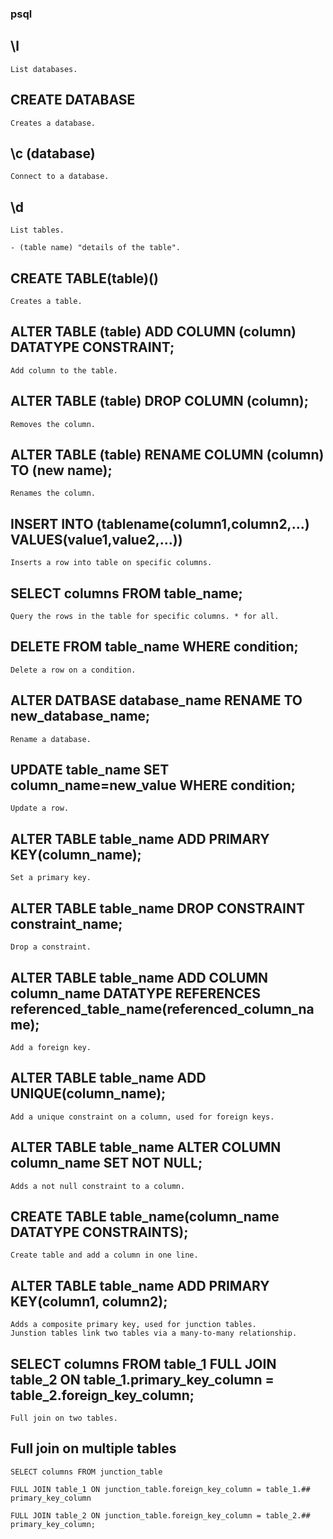 ### psql

## \l

    List databases.

## CREATE DATABASE

    Creates a database.

## \c (database)

    Connect to a database.

## \d

    List tables.

    - (table name) "details of the table".

## CREATE TABLE(table)()

    Creates a table.

## ALTER TABLE (table) ADD COLUMN (column) DATATYPE CONSTRAINT;

    Add column to the table.

## ALTER TABLE (table) DROP COLUMN (column);

    Removes the column.

## ALTER TABLE (table) RENAME COLUMN (column) TO (new name);

    Renames the column.

## INSERT INTO (tablename(column1,column2,...) VALUES(value1,value2,...))

    Inserts a row into table on specific columns.

## SELECT columns FROM table_name;

    Query the rows in the table for specific columns. * for all.

## DELETE FROM table_name WHERE condition;

    Delete a row on a condition.

## ALTER DATBASE database_name RENAME TO new_database_name;

    Rename a database.

## UPDATE table_name SET column_name=new_value WHERE condition;

    Update a row.

## ALTER TABLE table_name ADD PRIMARY KEY(column_name);

    Set a primary key.

## ALTER TABLE table_name DROP CONSTRAINT constraint_name;

    Drop a constraint.

## ALTER TABLE table_name ADD COLUMN column_name DATATYPE REFERENCES referenced_table_name(referenced_column_name);

    Add a foreign key.

## ALTER TABLE table_name ADD UNIQUE(column_name);

    Add a unique constraint on a column, used for foreign keys.

## ALTER TABLE table_name ALTER COLUMN column_name SET NOT NULL;

    Adds a not null constraint to a column.

## CREATE TABLE table_name(column_name DATATYPE CONSTRAINTS);

    Create table and add a column in one line.

## ALTER TABLE table_name ADD PRIMARY KEY(column1, column2);

    Adds a composite primary key, used for junction tables.
    Junstion tables link two tables via a many-to-many relationship.

## SELECT columns FROM table_1 FULL JOIN table_2 ON table_1.primary_key_column = table_2.foreign_key_column;

    Full join on two tables.

## Full join on multiple tables

    SELECT columns FROM junction_table

    FULL JOIN table_1 ON junction_table.foreign_key_column = table_1.## primary_key_column

    FULL JOIN table_2 ON junction_table.foreign_key_column = table_2.## primary_key_column;

